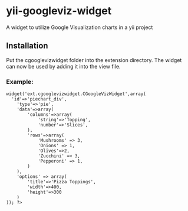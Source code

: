 yii-googleviz-widget
====================

A widget to utilize Google Visualization charts in a yii project
<br />
<h2>Installation</h2>
Put the cgooglevizwidget folder into the extension directory.
The widget can now be used by adding it into the view file.

<h3>Example:</h3>
<code><pre>
<?php $this->widget('ext.cgooglevizwidget.CGoogleVizWidget',array(
  'id'=>'piechart_div',
	'type'=>'pie',
    'data'=>array(
        'columns'=>array(
            'string'=>'Topping',
            'number'=>'Slices',
        ),
        'rows'=>array(
            'Mushrooms' => 3,
            'Onions' => 1,
            'Olives'=>2,
            'Zucchini' => 3,
            'Pepperoni' => 1,
        )
    ),
    'options' => array(
        'title'=>'Pizza Toppings',
        'width'=>400,
        'height'=>300
    )
)); ?>
</pre></code>